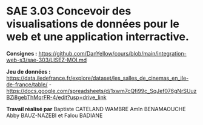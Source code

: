 # SAE 3.03 Concevoir des visualisations de données pour le web et une application interractive.

**Consignes :** https://github.com/DanYellow/cours/blob/main/integration-web-s3/sae-303/LISEZ-MOI.md

**Jeu de données :** https://data.iledefrance.fr/explore/dataset/les_salles_de_cinemas_en_ile-de-france/table/ - https://docs.google.com/spreadsheets/d/1xwm7cQfi99c_SqJef076gNrSUuzBZi8gebThMqrFR-4/edit?usp=drive_link

**Travail réalisé par** Baptiste CATELAND WAMBRE Amîn BENAMAOUCHE Abby BAUZ-NAZEBI et Falou BADIANE

